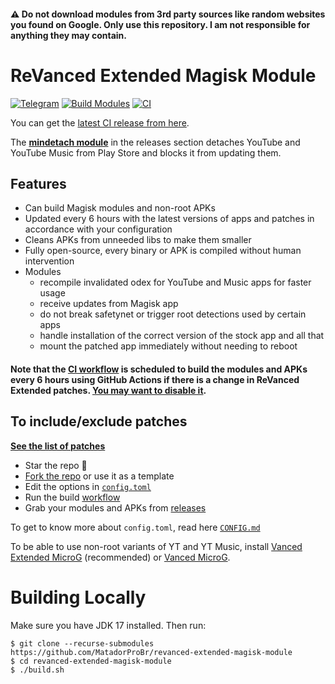 #### ⚠️ Do not download modules from 3rd party sources like random websites you found on Google. Only use this repository. I am not responsible for anything they may contain.

# ReVanced Extended Magisk Module
[![Telegram](https://img.shields.io/badge/Telegram-2CA5E0?style=for-the-badge&logo=telegram&logoColor=white)](https://t.me/rvx_magisk)
[![Build Modules](https://github.com/MatadorProBr/revanced-extended-magisk-module/actions/workflows/build.yml/badge.svg)](https://github.com/MatadorProBr/revanced-extended-magisk-module/actions/workflows/build.yml)
[![CI](https://github.com/MatadorProBr/revanced-extended-magisk-module/actions/workflows/ci.yml/badge.svg?event=schedule)](https://github.com/MatadorProBr/revanced-extended-magisk-module/actions/workflows/ci.yml)

You can get the [latest CI release from here](https://github.com/MatadorProBr/revanced-extended-magisk-module/releases).

The [**mindetach module**](https://github.com/j-hc/mindetach-magisk) in the releases section detaches YouTube and YouTube Music from Play Store and blocks it from updating them.

## Features
 * Can build Magisk modules and non-root APKs
 * Updated every 6 hours with the latest versions of apps and patches in accordance with your configuration
 * Cleans APKs from unneeded libs to make them smaller
 * Fully open-source, every binary or APK is compiled without human intervention
 * Modules
     * recompile invalidated odex for YouTube and Music apps for faster usage
     * receive updates from Magisk app
     * do not break safetynet or trigger root detections used by certain apps
     * handle installation of the correct version of the stock app and all that
     * mount the patched app immediately without needing to reboot

#### **Note that the [CI workflow](../../actions/workflows/ci.yml) is scheduled to build the modules and APKs every 6 hours using GitHub Actions if there is a change in ReVanced Extended patches. [You may want to disable it](../../actions/workflows/ci.yml#L4).**

## To include/exclude patches
[**See the list of patches**](https://github.com/inotia00/revanced-patches/tree/revanced-extended#-patches)

 * Star the repo :eyes:
 * [Fork the repo](https://github.com/MatadorProBr/revanced-extended-magisk-module/fork) or use it as a template
 * Edit the options in [`config.toml`](./config.toml)
 * Run the build [workflow](../../actions/workflows/build.yml)
 * Grab your modules and APKs from [releases](../../releases)

To get to know more about `config.toml`, read here [`CONFIG.md`](./CONFIG.md)

To be able to use non-root variants of YT and YT Music, install [Vanced Extended MicroG](https://github.com/inotia00/VancedMicroG/releases) (recommended) or [Vanced MicroG](https://github.com/TeamVanced/VancedMicroG/releases).

# Building Locally
Make sure you have JDK 17 installed. Then run:

```console
$ git clone --recurse-submodules https://github.com/MatadorProBr/revanced-extended-magisk-module
$ cd revanced-extended-magisk-module
$ ./build.sh
```
